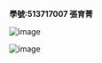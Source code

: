 **學號:513717007 張育菁**

![image](https://github.com/user-attachments/assets/51f5658e-30c3-41c2-88ca-62c5b7d8fb22)


![image](https://github.com/user-attachments/assets/0ae0b9d7-65d8-4661-b065-d554a055e8c9)
